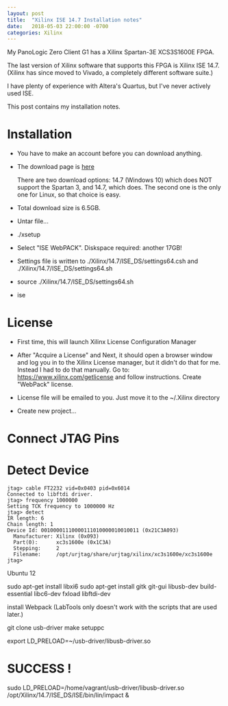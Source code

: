 ```yaml
---
layout: post
title:  "Xilinx ISE 14.7 Installation notes"
date:   2018-05-03 22:00:00 -0700
categories: Xilinx
---
```


My PanoLogic Zero Client G1 has a Xilinx Spartan-3E XCS3S1600E FPGA.

The last version of Xilinx software that supports this FPGA is Xilinx ISE 14.7. (Xilinx has
since moved to Vivado, a completely different software suite.)

I have plenty of experience with Altera's Quartus, but I've never actively used ISE. 

This post contains my installation notes.

# Installation

* You have to make an account before you can download anything.
* The download page is [here](https://www.xilinx.com/support/download/index.html/content/xilinx/en/downloadNav/design-tools/v2012_4---14_7.html)
    
    There are two download options: 14.7 (Windows 10) which does NOT support the Spartan 3, and 14.7, which does.
    The second one is the only one for Linux, so that choice is easy.

* Total download size is 6.5GB. 
* Untar file...
* ./xsetup
* Select "ISE WebPACK". Diskspace required: another 17GB!
* Settings file is written to ./Xilinx/14.7/ISE_DS/settings64.csh and ./Xilinx/14.7/ISE_DS/settings64.sh
* source ./Xilinx/14.7/ISE_DS/settings64.sh
* ise

# License

* First time, this will launch Xilinx License Configuration Manager 
* After "Acquire a License" and Next, it should open a browser window and log you in to the Xilinx License manager,
  but it didn't do that for me.
  Instead I had to do that manually. Go to: https://www.xilinx.com/getlicense and follow instructions. Create "WebPack" license.
* License file will be emailed to you. Just move it to the ~/.Xilinx directory


* Create new project...

# Connect JTAG Pins

<pictures>

# Detect Device

```
jtag> cable FT2232 vid=0x0403 pid=0x6014
Connected to libftdi driver.
jtag> frequency 1000000
Setting TCK frequency to 1000000 Hz
jtag> detect
IR length: 6
Chain length: 1
Device Id: 00100001110000111010000010010011 (0x21C3A093)
  Manufacturer: Xilinx (0x093)
  Part(0):      xc3s1600e (0x1C3A)
  Stepping:     2
  Filename:     /opt/urjtag/share/urjtag/xilinx/xc3s1600e/xc3s1600e
jtag>
```



Ubuntu 12

sudo apt-get install libxi6
sudo apt-get install gitk git-gui libusb-dev build-essential libc6-dev fxload libftdi-dev

install Webpack (LabTools only doesn't work with the scripts that are used later.)


git clone usb-driver
make
setuppc

export LD_PRELOAD=~/usb-driver/libusb-driver.so

# SUCCESS !
sudo LD_PRELOAD=/home/vagrant/usb-driver/libusb-driver.so /opt/Xilinx/14.7/ISE_DS/ISE/bin/lin/impact &

